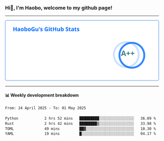 <!--<h2 align="center"> Hi👋, I'm Haobo, welcome to my github page! </h2>-->
### Hi👋, I'm Haobo, welcome to my github page!
-------

<img href="https://github.com/HaoboGu" src="assets/stats.svg" alt="github stats" /> 

-------

#### 📊 **Weekly development breakdown**
<!--START_SECTION:waka-->

```txt
From: 24 April 2025 - To: 01 May 2025

Python            2 hrs 52 mins   █████████░░░░░░░░░░░░░░░░   36.09 %
Rust              2 hrs 42 mins   ████████▒░░░░░░░░░░░░░░░░   33.98 %
TOML              49 mins         ██▓░░░░░░░░░░░░░░░░░░░░░░   10.30 %
YAML              19 mins         █░░░░░░░░░░░░░░░░░░░░░░░░   04.17 %
```

<!--END_SECTION:waka-->
<!--
backup url: https://github-readme-status-dusky-ten.vercel.app/api?username=HaoboGu&count_private=true&show_icons=true&theme=transparent&border_color=2f80ed
-->
<!--
**HaoboGu/HaoboGu** is a ✨ _special_ ✨ repository because its `README.md` (this file) appears on your GitHub profile.

Here are some ideas to get you started:

- 🔭 I’m currently working on AI-assisted programming tools
- 🌱 I’m currently learning ...
- 👯 I’m looking to collaborate on ...
- 🤔 I’m looking for help with ...
- 💬 Ask me about ...
- 📫 How to reach me: ...
- 😄 Pronouns: ...
- ⚡ Fun fact: ...
-->

